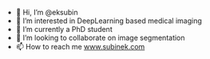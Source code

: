 - 👋 Hi, I’m @eksubin
- 👀 I’m interested in DeepLearning based medical imaging
- 🌱 I’m currently a PhD student
- 💞️ I’m looking to collaborate on image segmentation
- 📫 How to reach me www.subinek.com

<!---
eksubin/eksubin is a ✨ special ✨ repository because its `README.md` (this file) appears on your GitHub profile.
You can click the Preview link to take a look at your changes.
--->
